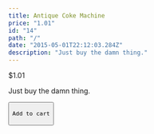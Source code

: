 ```yaml
---
title: Antique Coke Machine
price: "1.01"
id: "14"
path: "/"
date: "2015-05-01T22:12:03.284Z"
description: "Just buy the damn thing."
---
```


<section>
  <p className="price">$1.01</p>
  <p>Just buy the damn thing.</p>
  <button
    class="snipcart-add-item"
    data-item-id="14"
    data-item-price="1.01"
    data-item-url="/"
    data-item-name="Antique Coke Machine">
    
    Add to cart
  </button>
</section>